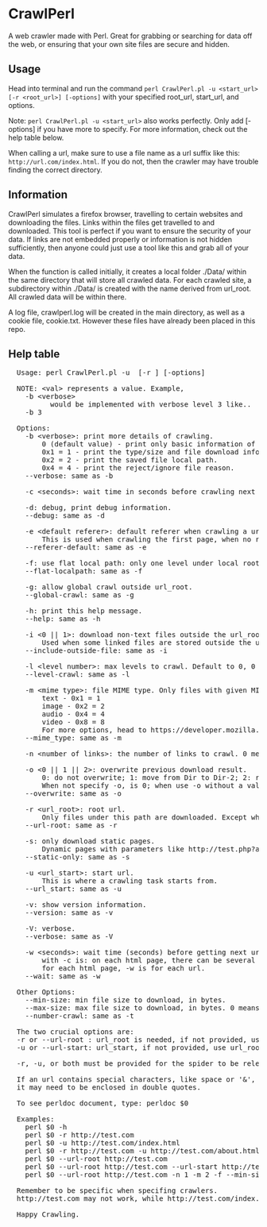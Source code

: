 # CrawlPerl
A web crawler made with Perl. Great for grabbing or searching for data off the web, or ensuring that your own site files are secure and hidden.

## Usage
Head into terminal and run the command `perl CrawlPerl.pl -u <start_url> [-r <root_url>] [-options]` with your specified root_url, start_url, and options. 

Note: `perl CrawlPerl.pl -u <start_url>` also works perfectly. Only add [-options] if you have more to specify. For more information, check out the help table below. 

When calling a url, make sure to use a file name as a url suffix like this: `http://url.com/index.html`.
If you do not, then the crawler may have trouble finding the correct directory.

## Information
CrawlPerl simulates a firefox browser, travelling to certain websites and
downloading the files. Links within the files get travelled to and downloaded.
This tool is perfect if you want to ensure the security of your data.
If links are not embedded properly or information is not hidden sufficiently,
then anyone could just use a tool like this and grab all of your data.

When the function is called initially, it creates a local folder ./Data/ within
the same directory that will store all crawled data. For each crawled site, a
subdirectory within ./Data/ is created with the name derived from url_root.
All crawled data will be within there.

A log file, crawlperl.log will be created in the main directory,
as well as a cookie file, cookie.txt. However these files have already been
placed in this repo.

## Help table
<pre>
  Usage: perl CrawlPerl.pl -u <url_start> [-r <url_root>] [-options]

  NOTE: &lt;val> represents a value. Example,
    -b &lt;verbose>
          would be implemented with verbose level 3 like..
    -b 3

  Options:
    -b &lt;verbose>: print more details of crawling.
        0 (default value) - print only basic information of urls/links crawled.
        0x1 = 1 - print the type/size and file download information.
        0x2 = 2 - print the saved file local path.
        0x4 = 4 - print the reject/ignore file reason.
    --verbose: same as -b

    -c &lt;seconds>: wait time in seconds before crawling next html page.

    -d: debug, print debug information.
    --debug: same as -d

    -e &lt;default referer>: default referer when crawling a url, if none exists.
        This is used when crawling the first page, when no referer exists yet.
    --referer-default: same as -e

    -f: use flat local path: only one level under local root.
    --flat-localpath: same as -f

    -g: allow global crawl outside url_root.
    --global-crawl: same as -g

    -h: print this help message.
    --help: same as -h

    -i &lt;0 || 1>: download non-text files outside the url_root. Value is on(1)/off(0). Default is on.
        Used when some linked files are stored outside the url_root.
    --include-outside-file: same as -i

    -l &lt;level number>: max levels to crawl. Default to 0, 0 means inifinite.
    --level-crawl: same as -l

    -m &lt;mime type>: file MIME type. Only files with given MIME types are downloaded.
        text - 0x1 = 1
        image - 0x2 = 2
        audio - 0x4 = 4
        video - 0x8 = 8
        For more options, head to https://developer.mozilla.org/en-US/docs/Web/HTTP/Basics_of_HTTP/MIME_types/Complete_list_of_MIME_types.
    --mime_type: same as -m

    -n &lt;number of links>: the number of links to crawl. 0 means inifinite.

    -o &lt;0 || 1 || 2>: overwrite previous download result.
        0: do not overwrite; 1: move from Dir to Dir-2; 2: remove.
        When not specify -o, is 0; when use -o without a value, default to 1.
    --overwrite: same as -o

    -r &lt;url_root>: root url.
        Only files under this path are downloaded. Except when -o is used.
    --url-root: same as -r

    -s: only download static pages.
        Dynamic pages with parameters like http://test.php?a=b are ignored.
    --static-only: same as -s

    -u &lt;url_start>: start url.
        This is where a crawling task starts from.
    --url_start: same as -u

    -v: show version information.
    --version: same as -v

    -V: verbose.
    --verbose: same as -V

    -w &lt;seconds>: wait time (seconds) before getting next url. Difference of this
        with -c is: on each html page, there can be several urls. -c is
        for each html page, -w is for each url.
    --wait: same as -w

  Other Options:
    --min-size: min file size to download, in bytes.
    --max-size: max file size to download, in bytes. 0 means infinite.
    --number-crawl: same as -t

  The two crucial options are:
  -r or --url-root : url_root is needed, if not provided, use longest path of url_start.
  -u or --url-start: url_start, if not provided, use url_root as default.

  -r, -u, or both must be provided for the spider to be released.

  If an url contains special characters, like space or '&', then
  it may need to be enclosed in double quotes.

  To see perldoc document, type: perldoc $0

  Examples:
    perl $0 -h
    perl $0 -r http://test.com
    perl $0 -u http://test.com/index.html
    perl $0 -r http://test.com -u http://test.com/about.html
    perl $0 --url-root http://test.com
    perl $0 --url-root http://test.com --url-start http://test.com/
    perl $0 --url-root http://test.com -n 1 -m 2 -f --min-size 15000

  Remember to be specific when specifing crawlers.
  http://test.com may not work, while http://test.com/index.html may work.

  Happy Crawling.
  </pre>

